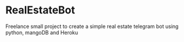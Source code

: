 # RealEstateBot
Freelance small project to create a simple real estate telegram bot using python, mangoDB and Heroku
